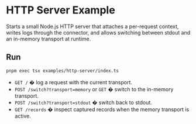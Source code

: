 # HTTP Server Example

Starts a small Node.js HTTP server that attaches a per-request context, writes logs through the connector, and allows switching between stdout and an in-memory transport at runtime.

## Run

```bash
pnpm exec tsx examples/http-server/index.ts
```

- `GET /` � log a request with the current transport.
- `POST /switch?transport=memory` or `GET` � switch to the in-memory transport.
- `POST /switch?transport=stdout` � switch back to stdout.
- `GET /records` � inspect captured records when the memory transport is active.
